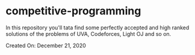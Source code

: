 # competitive-programming
In this repository you'll tata find some perfectly accepted and high ranked solutions of the problems of UVA, Codeforces, Light OJ and so on.

Created On: December 21, 2020
